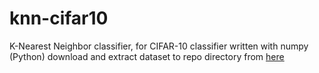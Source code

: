 # knn-cifar10
K-Nearest Neighbor classifier, for CIFAR-10 classifier written with numpy (Python)
download and extract dataset to repo directory from [here](https://www.cs.toronto.edu/~kriz/cifar-10-python.tar.gz)

